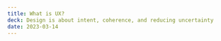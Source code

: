 ```yaml
---
title: What is UX?
deck: Design is about intent, coherence, and reducing uncertainty
date: 2023-03-14
---
```


